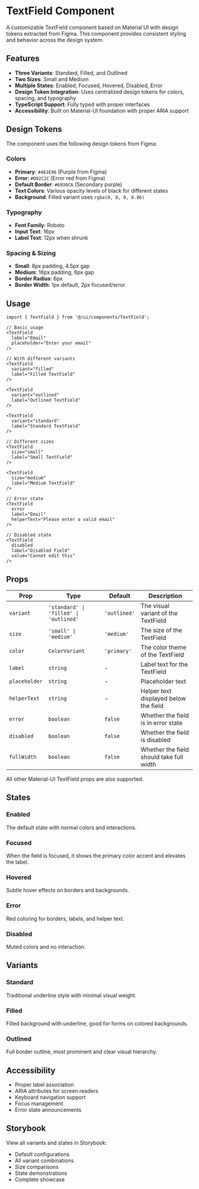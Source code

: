# TextField Component

A customizable TextField component based on Material UI with design tokens extracted from Figma. This component provides consistent styling and behavior across the design system.

## Features

- **Three Variants**: Standard, Filled, and Outlined
- **Two Sizes**: Small and Medium
- **Multiple States**: Enabled, Focused, Hovered, Disabled, Error
- **Design Token Integration**: Uses centralized design tokens for colors, spacing, and typography
- **TypeScript Support**: Fully typed with proper interfaces
- **Accessibility**: Built on Material-UI foundation with proper ARIA support

## Design Tokens

The component uses the following design tokens from Figma:

### Colors
- **Primary**: `#461E96` (Purple from Figma)
- **Error**: `#D92C2C` (Error red from Figma)
- **Default Border**: `#6930CA` (Secondary purple)
- **Text Colors**: Various opacity levels of black for different states
- **Background**: Filled variant uses `rgba(0, 0, 0, 0.06)`

### Typography
- **Font Family**: Roboto
- **Input Text**: 16px
- **Label Text**: 12px when shrunk

### Spacing & Sizing
- **Small**: 8px padding, 4.5px gap
- **Medium**: 16px padding, 6px gap  
- **Border Radius**: 6px
- **Border Width**: 1px default, 2px focused/error

## Usage

```tsx
import { TextField } from '@/ui/components/TextField';

// Basic usage
<TextField
  label="Email"
  placeholder="Enter your email"
/>

// With different variants
<TextField
  variant="filled"
  label="Filled TextField"
/>

<TextField
  variant="outlined"
  label="Outlined TextField"
/>

<TextField
  variant="standard"
  label="Standard TextField"
/>

// Different sizes
<TextField
  size="small"
  label="Small TextField"
/>

<TextField
  size="medium"
  label="Medium TextField"
/>

// Error state
<TextField
  error
  label="Email"
  helperText="Please enter a valid email"
/>

// Disabled state
<TextField
  disabled
  label="Disabled Field"
  value="Cannot edit this"
/>
```

## Props

| Prop | Type | Default | Description |
|------|------|---------|-------------|
| `variant` | `'standard' \| 'filled' \| 'outlined'` | `'outlined'` | The visual variant of the TextField |
| `size` | `'small' \| 'medium'` | `'medium'` | The size of the TextField |
| `color` | `ColorVariant` | `'primary'` | The color theme of the TextField |
| `label` | `string` | - | Label text for the TextField |
| `placeholder` | `string` | - | Placeholder text |
| `helperText` | `string` | - | Helper text displayed below the field |
| `error` | `boolean` | `false` | Whether the field is in error state |
| `disabled` | `boolean` | `false` | Whether the field is disabled |
| `fullWidth` | `boolean` | `false` | Whether the field should take full width |

All other Material-UI TextField props are also supported.

## States

### Enabled
The default state with normal colors and interactions.

### Focused
When the field is focused, it shows the primary color accent and elevates the label.

### Hovered
Subtle hover effects on borders and backgrounds.

### Error
Red coloring for borders, labels, and helper text.

### Disabled
Muted colors and no interaction.

## Variants

### Standard
Traditional underline style with minimal visual weight.

### Filled
Filled background with underline, good for forms on colored backgrounds.

### Outlined  
Full border outline, most prominent and clear visual hierarchy.

## Accessibility

- Proper label association
- ARIA attributes for screen readers
- Keyboard navigation support
- Focus management
- Error state announcements

## Storybook

View all variants and states in Storybook:
- Default configurations
- All variant combinations
- Size comparisons
- State demonstrations
- Complete showcase